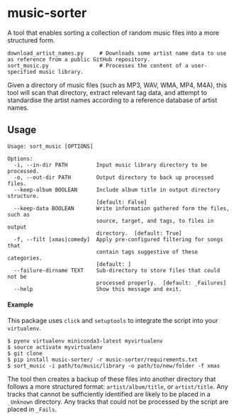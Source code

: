 # music-sorter
A tool that enables sorting a collection of random music files into a more structured form.
```
download_artist_names.py     # Downloads some artist name data to use as reference from a public GitHub repository.
sort_music.py                # Processes the content of a user-specified music library.
```
Given a directory of music files (such as MP3, WAV, WMA, MP4, M4A), this tool will scan that directory, extract relevant tag data, and attempt to standardise the artist names according to a reference database of artist names.

## Usage
```
Usage: sort_music [OPTIONS]

Options:
  -i, --in-dir PATH         Input music library directory to be processed.
  -o, --out-dir PATH        Output directory to back up processed files.
  --keep-album BOOLEAN      Include album title in output directory structure.
                            [default: False]
  --keep-data BOOLEAN       Write information gathered form the files, such as
                            source, target, and tags, to files in output
                            directory.  [default: True]
  -f, --filt [xmas|comedy]  Apply pre-configured filtering for songs that
                            contain tags suggestive of these categories.
                            [default: ]
  --failure-dirname TEXT    Sub-directory to store files that could not be
                            processed properly.  [default: _Failures]
  --help                    Show this message and exit.
```

#### Example
This package uses `click` and `setuptools` to integrate the script into your `virtualenv`.
```
$ pyenv virtualenv miniconda3-latest myvirtualenv
$ source activate myvirtualenv
$ git clone
$ pip install music-sorter/ -r music-sorter/requirements.txt
$ sort_music -i path/to/music/library -o path/to/new/folder -f xmas
```
The tool then creates a backup of these files into another directory that follows a more structured format: `artist/album/title`, or `artist/title`. Any tracks that cannot be sufficiently identified are likely to be placed in a `_Unknown` directory. Any tracks that could not be processed by the script are placed in `_Fails`.
